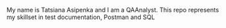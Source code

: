 My name is Tatsiana Asipenka and I am a QAAnalyst.
This repo represents my skillset in test documentation, Postman and SQL